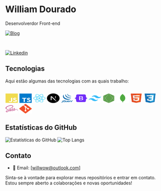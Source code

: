 # William Dourado
Desenvolverdor Front-end

[![Blog](https://img.shields.io/website-up-down-green-red/http/monip.org.svg)](https://www.will-dev.tech/)





<br>

[![Linkedin](https://img.shields.io/badge/LinkedIn-0077B5?style=for-the-badge&logo=linkedin&logoColor=white)](https://www.linkedin.com/in/william-dourado-143527170/)

## Tecnologias

Aqui estão algumas das tecnologias com as quais trabalho:

 <div style="display: inline_block"><br>
   <img alt="Will-Js" height="30" width="40" src="https://raw.githubusercontent.com/devicons/devicon/master/icons/javascript/javascript-plain.svg">
   <img alt="Will-Ts" height="30" width="40" src="https://raw.githubusercontent.com/devicons/devicon/master/icons/typescript/typescript-plain.svg">
   <img alt="Will-React" height="30" width="40" src="https://raw.githubusercontent.com/devicons/devicon/master/icons/react/react-original.svg">
    <img alt="Will-Next" height="30" width="40" style="background: #ffff;" src="https://raw.githubusercontent.com/devicons/devicon/master/icons/nextjs/nextjs-original.svg">
    <img alt="Will-Jquery" height="30" width="40"  src="https://raw.githubusercontent.com/devicons/devicon/master/icons/jquery/jquery-plain-wordmark.svg">
    <img alt="Will-Bootstrap" height="30" width="40"  src="https://raw.githubusercontent.com/devicons/devicon/master/icons/bootstrap/bootstrap-plain.svg">
    <img alt="Will-Tailwind" height="30" width="40"  src="https://raw.githubusercontent.com/devicons/devicon/master/icons/tailwindcss/tailwindcss-plain.svg">
    <img alt="Will-Node" height="30" width="40"  src="https://raw.githubusercontent.com/devicons/devicon/master/icons/nodejs/nodejs-plain.svg">
    <img alt="Will-Mongo" height="30" width="40"  src="https://raw.githubusercontent.com/devicons/devicon/master/icons/mongodb/mongodb-plain.svg">
   <img alt="Will-HTML" height="30" width="40" src="https://raw.githubusercontent.com/devicons/devicon/master/icons/html5/html5-original.svg">
   <img alt="Will-CSS" height="30" width="40" src="https://raw.githubusercontent.com/devicons/devicon/master/icons/css3/css3-original.svg">
   <img  alt="Will-Sass" height="30" width="40" src="https://raw.githubusercontent.com/devicons/devicon/master/icons/sass/sass-original.svg">
   <img alt="Will-Git" height="30" width="40" src="https://raw.githubusercontent.com/devicons/devicon/master/icons/git/git-original.svg">
 </div>



## Estatísticas do GitHub

![Estatísticas do GitHub](https://github-readme-stats.vercel.app/api?username=willdfz&show_icons=true&theme=radical)
![Top Langs](https://github-readme-stats.vercel.app/api/top-langs/?username=willdfz&layout=compact&theme=dark)

## Contato

-   📧 Email: [willwow@outlook.com]

Sinta-se à vontade para explorar meus repositórios e entrar em contato. Estou sempre aberto a colaborações e novas oportunidades!
